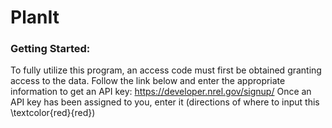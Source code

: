 # PlanIt

### Getting Started:

To fully utilize this program, an access code must first be obtained granting access to the data. Follow the link below and enter the appropriate information to get an API key: 
    https://developer.nrel.gov/signup/
Once an API key has been assigned to you, enter it (directions of where to input this \textcolor{red}{red})

